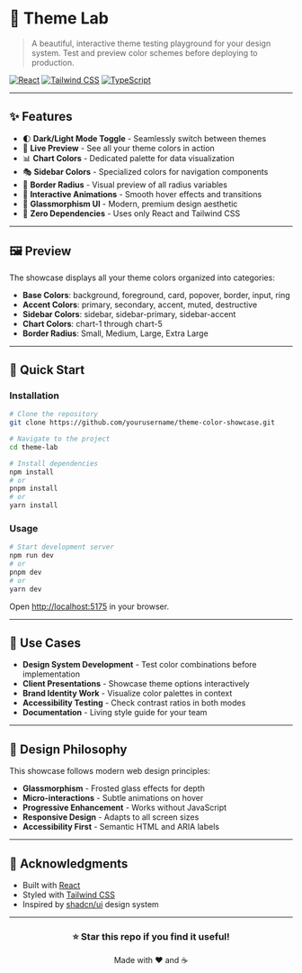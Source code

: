 # 🎨 Theme Lab

> A beautiful, interactive theme testing playground for your design system. Test and preview color schemes before deploying to production.

[![React](https://img.shields.io/badge/React-18+-61DAFB?style=for-the-badge&logo=react&logoColor=black)](https://reactjs.org/)
[![Tailwind CSS](https://img.shields.io/badge/Tailwind_CSS-3.x-38B2AC?style=for-the-badge&logo=tailwind-css&logoColor=white)](https://tailwindcss.com/)
[![TypeScript](https://img.shields.io/badge/TypeScript-Ready-3178C6?style=for-the-badge&logo=typescript&logoColor=white)](https://www.typescriptlang.org/)

---

## ✨ Features

- 🌓 **Dark/Light Mode Toggle** - Seamlessly switch between themes
- 🎯 **Live Preview** - See all your theme colors in action
- 📊 **Chart Colors** - Dedicated palette for data visualization
- 🎭 **Sidebar Colors** - Specialized colors for navigation components
- 📐 **Border Radius** - Visual preview of all radius variables
- 🎪 **Interactive Animations** - Smooth hover effects and transitions
- 💎 **Glassmorphism UI** - Modern, premium design aesthetic
- 🚀 **Zero Dependencies** - Uses only React and Tailwind CSS

---

## 🖼️ Preview

The showcase displays all your theme colors organized into categories:

- **Base Colors**: background, foreground, card, popover, border, input, ring
- **Accent Colors**: primary, secondary, accent, muted, destructive
- **Sidebar Colors**: sidebar, sidebar-primary, sidebar-accent
- **Chart Colors**: chart-1 through chart-5
- **Border Radius**: Small, Medium, Large, Extra Large

---

## 🚀 Quick Start

### Installation

```bash
# Clone the repository
git clone https://github.com/yourusername/theme-color-showcase.git

# Navigate to the project
cd theme-lab

# Install dependencies
npm install
# or
pnpm install
# or
yarn install
```

### Usage

```bash
# Start development server
npm run dev
# or
pnpm dev
# or
yarn dev
```

Open [http://localhost:5175](http://localhost:5175/) in your browser.

---

## 🎯 Use Cases

- **Design System Development** - Test color combinations before implementation
- **Client Presentations** - Showcase theme options interactively
- **Brand Identity Work** - Visualize color palettes in context
- **Accessibility Testing** - Check contrast ratios in both modes
- **Documentation** - Living style guide for your team

---

## 🎨 Design Philosophy

This showcase follows modern web design principles:

- **Glassmorphism** - Frosted glass effects for depth
- **Micro-interactions** - Subtle animations on hover
- **Progressive Enhancement** - Works without JavaScript
- **Responsive Design** - Adapts to all screen sizes
- **Accessibility First** - Semantic HTML and ARIA labels

---

## 🙏 Acknowledgments

- Built with [React](https://reactjs.org/)
- Styled with [Tailwind CSS](https://tailwindcss.com/)
- Inspired by [shadcn/ui](https://ui.shadcn.com/) design system

---

<div align="center">

### ⭐ Star this repo if you find it useful!

Made with ❤️ and ☕

</div>